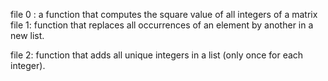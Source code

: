 file 0 : a function that computes the square value of all integers of a matrix
file 1: function that replaces all occurrences of an element by another in a new list.

file 2: function that adds all unique integers in a list (only once for each integer).
